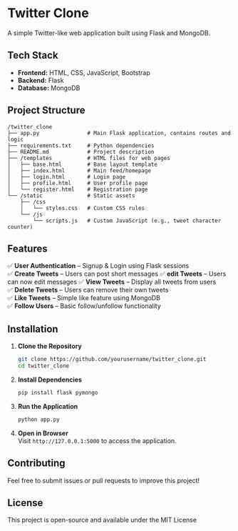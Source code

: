 # Twitter Clone  

A simple Twitter-like web application built using Flask and MongoDB.  

## Tech Stack  

- **Frontend:** HTML, CSS, JavaScript, Bootstrap  
- **Backend:** Flask  
- **Database:** MongoDB  

## Project Structure  

```
/twitter_clone
├── app.py               # Main Flask application, contains routes and logic
├── requirements.txt     # Python dependencies
├── README.md            # Project description
├── /templates           # HTML files for web pages
│   ├── base.html        # Base layout template
│   ├── index.html       # Main feed/homepage
│   ├── login.html       # Login page
│   ├── profile.html     # User profile page
│   └── register.html    # Registration page
└── /static              # Static assets
    ├── /css
    │   └── styles.css   # Custom CSS rules
    └── /js
        └── scripts.js   # Custom JavaScript (e.g., tweet character counter)
```

## Features  

✅ **User Authentication** – Signup & Login using Flask sessions  
✅ **Create Tweets** – Users can post short messages
✅ **edit Tweets** – Users can now edit messages
✅ **View Tweets** – Display all tweets from users  
✅ **Delete Tweets** – Users can remove their own tweets  
✅ **Like Tweets** – Simple like feature using MongoDB  
✅ **Follow Users** – Basic follow/unfollow functionality  

## Installation  

1. **Clone the Repository**  
   ```sh
   git clone https://github.com/yourusername/twitter_clone.git
   cd twitter_clone
   ```

2. **Install Dependencies**  
   ```sh
   pip install flask pymongo
   ```

3. **Run the Application**  
   ```sh
   python app.py
   ```

4. **Open in Browser**  
   Visit `http://127.0.0.1:5000` to access the application.  

## Contributing  

Feel free to submit issues or pull requests to improve this project!  

## License  

This project is open-source and available under the MIT License

